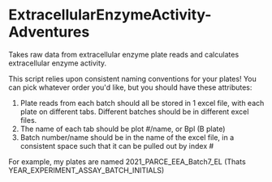 # ExtracellularEnzymeActivity-Adventures

Takes raw data from extracellular enzyme plate reads and calculates extracellular enzyme activity.  

This script relies upon consistent naming conventions for your plates! You can pick whatever order you'd like, but you should have these attributes: 
1) Plate reads from each batch should all be stored in 1 excel file, with each plate on different tabs. Different batches should be in different excel files. 
2) The name of each tab should be plot #/name, or Bpl (B plate) 
3) Batch number/name should be in the name of the excel file, in a consistent space such that it can be pulled out by index #

For example, my plates are named 2021_PARCE_EEA_Batch7_EL (Thats YEAR_EXPERIMENT_ASSAY_BATCH_INITIALS) 



